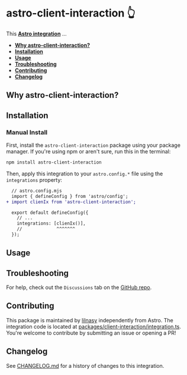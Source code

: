 # astro-client-interaction 👆

This **[Astro integration][astro-integration]** ...

- <strong>[Why astro-client-interaction?](#why-astro-client-interaction)</strong>
- <strong>[Installation](#installation)</strong>
- <strong>[Usage](#usage)</strong>
- <strong>[Troubleshooting](#troubleshooting)</strong>
- <strong>[Contributing](#contributing)</strong>
- <strong>[Changelog](#changelog)</strong>

## Why astro-client-interaction?

## Installation

### Manual Install

First, install the `astro-client-interaction` package using your package manager. If you're using npm or aren't sure, run this in the terminal:

```sh
npm install astro-client-interaction
```

Then, apply this integration to your `astro.config.*` file using the `integrations` property:

```diff lang="js" "clientIx()"
  // astro.config.mjs
  import { defineConfig } from 'astro/config';
+ import clienIx from 'astro-client-interaction';

  export default defineConfig({
    // ...
    integrations: [clienIx()],
    //             ^^^^^^^
  });
```

## Usage

## Troubleshooting

For help, check out the `Discussions` tab on the [GitHub repo](https://github.com/lilnasy/gratelets/discussions).

## Contributing

This package is maintained by [lilnasy](https://github.com/lilnasy) independently from Astro. The integration code is located at [packages/client-interaction/integration.ts](https://github.com/lilnasy/gratelets/blob/main/packages/client-interaction/integration.ts). You're welcome to contribute by submitting an issue or opening a PR!

## Changelog

See [CHANGELOG.md](https://github.com/lilnasy/gratelets/blob/main/packages/client-interaction/CHANGELOG.md) for a history of changes to this integration.

[astro-integration]: https://docs.astro.build/en/guides/integrations-guide/
